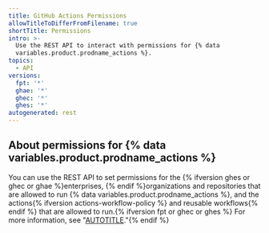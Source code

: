```yaml
---
title: GitHub Actions Permissions
allowTitleToDifferFromFilename: true
shortTitle: Permissions
intro: >-
  Use the REST API to interact with permissions for {% data
  variables.product.prodname_actions %}.
topics:
  - API
versions:
  fpt: '*'
  ghae: '*'
  ghec: '*'
  ghes: '*'
autogenerated: rest
---
```


## About permissions for {% data variables.product.prodname_actions %}

You can use the REST API to set permissions for the {% ifversion ghes or ghec or ghae %}enterprises, {% endif %}organizations and repositories that are allowed to run {% data variables.product.prodname_actions %}, and the actions{% ifversion actions-workflow-policy %} and reusable workflows{% endif %} that are allowed to run.{% ifversion fpt or ghec or ghes %} For more information, see "[AUTOTITLE](/actions/learn-github-actions/usage-limits-billing-and-administration#disabling-or-limiting-github-actions-for-your-repository-or-organization)."{% endif %}

<!-- Content after this section is automatically generated -->

